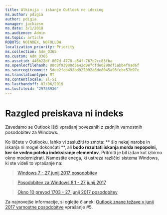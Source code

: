 ```yaml
---
title: Alkimija - iskanje Outlook ne idexing
ms.author: pdigia
author: pdigia
manager: jackiesm
ms.date: 3/1/2018
ms.audience: Admin
ms.topic: article
ROBOTS: NOINDEX, NOFOLLOW
localization_priority: Priority
ms.collection: Adm_O365
ms.custom: Adm_O365
ms.assetid: 446b22df-807d-4778-a54f-767c2cc83fba
ms.openlocfilehash: 88c8f93980d5a42d9efcfde0298df1abb4f9ad6f
ms.sourcegitcommit: 5dee2fcb492bd922092a6de8045a95febe57b97e
ms.translationtype: MT
ms.contentlocale: sl-SI
ms.lasthandoff: 02/06/2019
ms.locfileid: "29758936"
---
```

# <a name="outlook-search-not-indexing"></a>Razgled preiskava ni indeks

Zavedamo se Outlook Išči vprašanj povezanih z zadnjih varnostnih posodobitev za Windows.
  
Ko iščete v Outlooku, lahko vi zaslužiti to zmota: ** šlo nekaj narobe in iskanja ni mogel dokončati **, ali **bodo rezultati iskanja morda nepopolni, ker še vedno poteka indeksiranje elementov**. Pritrditi je bil izdan kot izbirno okno modernizirati. Namestite enega, ki ustreza različici sistema Windows, ki ste videli to vprašanje na: 
  
> [Windows 7 - 27 junij 2017 posodobitev](https://support.microsoft.com/kb/4022168.aspx)
    
> [Posodobitev za Windows 8.1 - 27 junij 2017](https://support.microsoft.com/kb/4022720.aspx)
    
> [Okno 10 prevod 1703 - 27 junij 2017 posodobitev](https://support.microsoft.com/kb/4022716.aspx)
    
Za najnovejše informacije, si oglejte članek: [Outlook znane težave v junij 2017 varnostne posodobitve](https://support.office.com/article/Outlook-known-issues-in-the-June-2017-security-updates-3F6DBFFD-8505-492D-B19F-B3B89369ED9B.aspx) vprašanje #5. 
  

